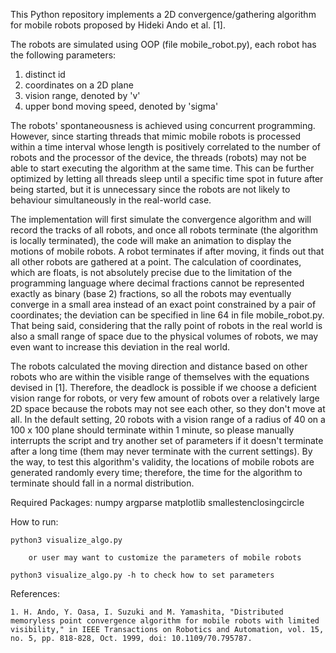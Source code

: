 This Python repository implements a 2D convergence/gathering algorithm for mobile robots proposed by Hideki Ando et al. [1].

The robots are simulated using OOP (file mobile_robot.py), each robot has the following parameters:
1. distinct id
2. coordinates on a 2D plane
3. vision range, denoted by 'v'
4. upper bond moving speed, denoted by 'sigma'

The robots' spontaneousness is achieved using concurrent programming. However, since starting threads that mimic mobile robots is processed within a time interval whose length is positively correlated to the number of robots and the processor of the device, the threads (robots) may not be able to start executing the algorithm at the same time. This can be further optimized by letting all threads sleep until a specific time spot in future after being started, but it is unnecessary since the robots are not likely to behaviour simultaneously in the real-world case. 

The implementation will first simulate the convergence algorithm and will record the tracks of all robots, and once all robots terminate (the algorithm is locally terminated), the code will make an animation to display the motions of mobile robots. A robot terminates if after moving, it finds out that all other robots are gathered at a point. The calculation of coordinates, which are floats, is not absolutely precise due to the limitation of the programming language where decimal fractions cannot be represented exactly as binary (base 2) fractions, so all the robots may eventually converge in a small area instead of an exact point constrained by a pair of coordinates; the deviation can be specified in line 64 in file mobile_robot.py. That being said, considering that the rally point of robots in the real world is also a small range of space due to the physical volumes of robots, we may even want to increase this deviation in the real world.

The robots calculated the moving direction and distance based on other robots who are within the visible range of themselves with the equations devised in [1]. Therefore, the deadlock is possible if we choose a deficient vision range for robots, or very few amount of robots over a relatively large 2D space because the robots may not see each other, so they don't move at all. In the default setting, 20 robots with a vision range of a radius of 40 on a 100 x 100 plane should terminate within 1 minute, so please manually interrupts the script and try another set of parameters if it doesn't terminate after a long time (them may never terminate with the current settings). By the way, to test this algorithm's validity, the locations of mobile robots are generated randomly every time; therefore, the time for the algorithm to terminate should fall in a normal distribution.


Required Packages:
    numpy
    argparse
    matplotlib
    smallestenclosingcircle

How to run:

    python3 visualize_algo.py

        or user may want to customize the parameters of mobile robots

    python3 visualize_algo.py -h to check how to set parameters

References:

    1. H. Ando, Y. Oasa, I. Suzuki and M. Yamashita, "Distributed memoryless point convergence algorithm for mobile robots with limited visibility," in IEEE Transactions on Robotics and Automation, vol. 15, no. 5, pp. 818-828, Oct. 1999, doi: 10.1109/70.795787.
